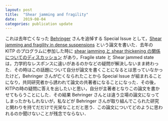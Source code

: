 ```yaml
---
layout: post
title:  "Shear jamming and fragility"
date:   2019-08-04
categories: publication update
---
```

これは去年亡くなった [Behringer](https://today.duke.edu/2018/07/physics-professor-robert-p-behringer-dies-69) さんを追悼する Special Issue として，[Shear jamming and fragility in dense suspensions](https://doi.org/10.1007/s10035-019-0931-5) という論文を書いた．去年の KITP のプログラムに参加した時に [shear jamming と shear thickening の関係についてのディスカッション](http://online.kitp.ucsb.edu/online/suspensions18/discshear/) があり，Fragile state と Shear jammed state は，力学的なレスポンスに違いがあるのかなどの疑問が解決しないまま終わった．その時はこの話題について自分が論文を書くことになるとは思っていなかったけど，Behringer さんが亡くなられたことから Special Issue が組まれることになり，共同研究者から誘われて論文の共著者になることになった．その後，KITPの時の疑問に答えを出したいと思い，自分が主著者となりこの論文を書かせてもらうことにした．その結果 Behringer さんとは違う立場の論文になってしまったかもしれないが，私などが Behringer さんが取り組んでこられた研究と関わりを持てだだけで光栄なことだと思う．この論文についてどのように思われるのか聞けないことが残念でならない．

